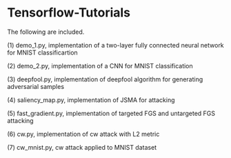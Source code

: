 # Tensorflow-Tutorials
The following are included.

(1) demo_1.py, implementation of a two-layer fully connected neural network for MNIST classificartion

(2) demo_2.py, implementation of a CNN for MNIST classification

(3) deepfool.py, implementation of deepfool algorithm for generating adversarial samples

(4) saliency_map.py, implementation of JSMA for attacking

(5) fast_gradient.py, implementation of targeted FGS and untargeted FGS attacking

(6) cw.py, implementation of cw attack with L2 metric

(7) cw_mnist.py, cw attack applied to MNIST dataset
